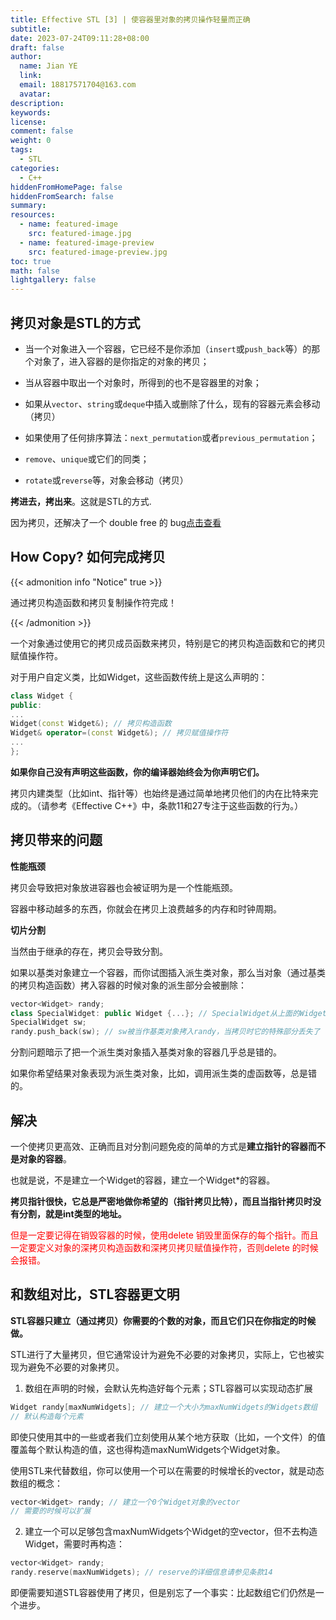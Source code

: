 ```yaml
---
title: Effective STL [3] | 使容器里对象的拷贝操作轻量而正确
subtitle:
date: 2023-07-24T09:11:28+08:00
draft: false
author:
  name: Jian YE
  link:
  email: 18817571704@163.com
  avatar:
description:
keywords:
license:
comment: false
weight: 0
tags:
  - STL
categories:
  - C++
hiddenFromHomePage: false
hiddenFromSearch: false
summary:
resources:
  - name: featured-image
    src: featured-image.jpg
  - name: featured-image-preview
    src: featured-image-preview.jpg
toc: true
math: false
lightgallery: false
---
```


## 拷贝对象是STL的方式

- 当一个对象进入一个容器，它已经不是你添加（`insert`或`push_back`等）的那个对象了，进入容器的是你指定的对象的拷贝；

- 当从容器中取出一个对象时，所得到的也不是容器里的对象；

- 如果从`vector`、`string`或`deque`中插入或删除了什么，现有的容器元素会移动（拷贝）

- 如果使用了任何排序算法：`next_permutation`或者`previous_permutation`；

- `remove`、`unique`或它们的同类；

- `rotate`或`reverse`等，对象会移动（拷贝）

**拷进去，拷出来**。这就是STL的方式.

因为拷贝，还解决了一个 double free 的 bug[点击查看](https://mp.weixin.qq.com/s?__biz=MzUyMDc2MDMxNg==&mid=2247490628&idx=1&sn=43650727bc93d8064fd2969733873fdc&chksm=f9e422d7ce93abc1d2784bcb5772536f55aa79902bbb783003c3314df7ed6461a014ed3cce25&token=235869638&lang=zh_CN&scene=21#wechat_redirect)

## How Copy? 如何完成拷贝

{{< admonition info "Notice" true >}}

通过拷贝构造函数和拷贝复制操作符完成！

{{< /admonition >}}

一个对象通过使用它的拷贝成员函数来拷贝，特别是它的拷贝构造函数和它的拷贝赋值操作符。

对于用户自定义类，比如Widget，这些函数传统上是这么声明的：

```c++
class Widget {
public:
...
Widget(const Widget&); // 拷贝构造函数
Widget& operator=(const Widget&); // 拷贝赋值操作符
...
};
```

**如果你自己没有声明这些函数，你的编译器始终会为你声明它们。**

拷贝内建类型（比如int、指针等）也始终是通过简单地拷贝他们的内在比特来完成的。（请参考《Effective C++》中，条款11和27专注于这些函数的行为。）


## 拷贝带来的问题

**性能瓶颈**

拷贝会导致把对象放进容器也会被证明为是一个性能瓶颈。

容器中移动越多的东西，你就会在拷贝上浪费越多的内存和时钟周期。

**切片分割**

当然由于继承的存在，拷贝会导致分割。

如果以基类对象建立一个容器，而你试图插入派生类对象，那么当对象（通过基类的拷贝构造函数）拷入容器的时候对象的派生部分会被删除：

```c++
vector<Widget> randy;
class SpecialWidget: public Widget {...}; // SpecialWidget从上面的Widget派生
SpecialWidget sw;
randy.push_back(sw); // sw被当作基类对象拷入randy，当拷贝时它的特殊部分丢失了
```

分割问题暗示了把一个派生类对象插入基类对象的容器几乎总是错的。

如果你希望结果对象表现为派生类对象，比如，调用派生类的虚函数等，总是错的。

## 解决

一个使拷贝更高效、正确而且对分割问题免疫的简单的方式是**建立指针的容器而不是对象的容器**。

也就是说，不是建立一个Widget的容器，建立一个Widget*的容器。

**拷贝指针很快，它总是严密地做你希望的（指针拷贝比特），而且当指针拷贝时没有分割，就是int类型的地址。**

<font color=red>但是一定要记得在销毁容器的时候，使用delete 销毁里面保存的每个指针。而且一定要定义对象的深拷贝构造函数和深拷贝拷贝赋值操作符，否则delete 的时候会报错。</font>

## 和数组对比，STL容器更文明

**STL容器只建立（通过拷贝）你需要的个数的对象，而且它们只在你指定的时候做。**

STL进行了大量拷贝，但它通常设计为避免不必要的对象拷贝，实际上，它也被实现为避免不必要的对象拷贝。

1. 数组在声明的时候，会默认先构造好每个元素；STL容器可以实现动态扩展

```c++
Widget randy[maxNumWidgets]; // 建立一个大小为maxNumWidgets的Widgets数组
// 默认构造每个元素
```
即使只使用其中的一些或者我们立刻使用从某个地方获取（比如，一个文件）的值覆盖每个默认构造的值，这也得构造maxNumWidgets个Widget对象。

使用STL来代替数组，你可以使用一个可以在需要的时候增长的vector，就是动态数组的概念：

```c++
vector<Widget> randy; // 建立一个0个Widget对象的vector
// 需要的时候可以扩展
```

2. 建立一个可以足够包含maxNumWidgets个Widget的空vector，但不去构造Widget，需要时再构造：

```c++
vector<Widget> randy;
randy.reserve(maxNumWidgets); // reserve的详细信息请参见条款14
```
即便需要知道STL容器使用了拷贝，但是别忘了一个事实：比起数组它们仍然是一个进步。